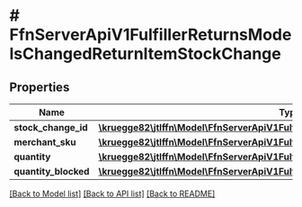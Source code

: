 # # FfnServerApiV1FulfillerReturnsModelsChangedReturnItemStockChange

## Properties

Name | Type | Description | Notes
------------ | ------------- | ------------- | -------------
**stock_change_id** | [**\kruegge82\jtlffn\Model\FfnServerApiV1FulfillerStocksModelsChangedStockChangeId**](FfnServerApiV1FulfillerStocksModelsChangedStockChangeId.md) |  | [optional]
**merchant_sku** | [**\kruegge82\jtlffn\Model\FfnServerApiV1FulfillerSharedModelsChangedString**](FfnServerApiV1FulfillerSharedModelsChangedString.md) |  | [optional]
**quantity** | [**\kruegge82\jtlffn\Model\FfnServerApiV1FulfillerSharedModelsChangedDecimal**](FfnServerApiV1FulfillerSharedModelsChangedDecimal.md) |  | [optional]
**quantity_blocked** | [**\kruegge82\jtlffn\Model\FfnServerApiV1FulfillerSharedModelsChangedDecimal**](FfnServerApiV1FulfillerSharedModelsChangedDecimal.md) |  | [optional]

[[Back to Model list]](../../README.md#models) [[Back to API list]](../../README.md#endpoints) [[Back to README]](../../README.md)
